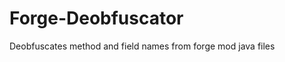 Forge-Deobfuscator
==================

Deobfuscates method and field names from forge mod java files
